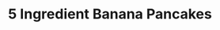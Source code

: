 ---
title: 5 Ingredient Banana Pancakes
ingredients:
  <ul>
  <li>2 medium ripe bananas</li>
  <li>2 tsp baking powder</li>
  <li>1 tsp vanilla extract</li>
  <li>2 large eggs</li>
  <li>4 to 6 Tbsp AP flour</li>
  <li>1/2 tsp coconut oil for the pan</li>
  </ul>
instructions: 
  <ol>
  <li>Preheat oven to 350 degrees F (176 C) and line a baking sheet with parchment paper. Allow pancakes to keep cooking in the oven for 6-7 minutes.</li>
  <li>In a large mixing bowl, add bananas and mash until only small bits remain. Then add baking powder and vanilla extract and use a fork or whisk to mash until thoroughly combined.</li>
  <li>Next add eggs, break yolks with a fork or whisk, and whisk thoroughly until well combined.</li>
  <li>Lastly, add flour 1 Tbsp (9 g) at a time until a thick but scoopable batter is achieved (thicker than your average pancake batter, but not so thick that it appears dry). If you add too much flour, add a little milk to thin.</li>
  <li>Heat a large skillet over medium heat. Once hot, add a little cooking oil to coat the pan. Then spoon in roughly 3-Tbsp amounts of batter and reduce heat to low. These benefit from cooking slower and lower than your average pancakes. Cover with a lid to help the center cook through.</li>
  <li>Cook for 3-4 minutes, then remove lid and flip carefully. Cook for 3-4 minutes more (lowering heat as needed if cooking too fast) or until the underside is golden brown. Transfer cooked pancakes to the preheated oven on the prepared baking sheet. Continue cooking until all batter is used up — as recipe is written, ~6 pancakes.</li>
  <li>Best when fresh, though leftovers keep covered in the refrigerator 3-4 days, or in the freezer up to 1 month. To reheat, microwaving is most effective. Otherwise, toast or bake in a 350 degree F (176 C) oven until hot.</li>
  </ol>
source: Minimalist Baker
source_url: https://minimalistbaker.com/5-ingredient-banana-egg-pancakes/
yield: 6 cakes
active_time: 10 minutes
total_time: 45 minutes
tags: 
  - american
  - breakfast
  - veg
image: /uploads/bananaPancakes.jpg
---